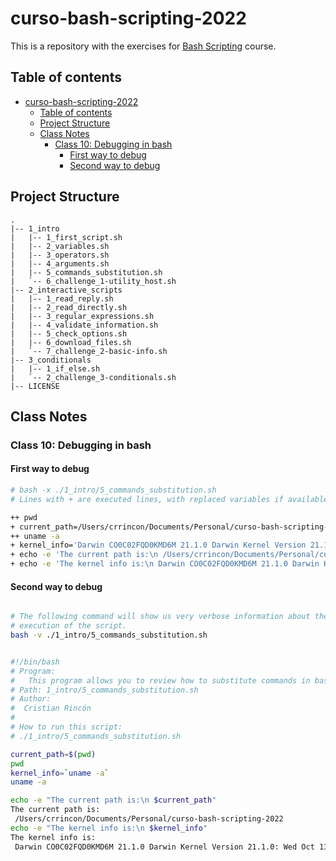 # curso-bash-scripting-2022

This is a repository with the exercises for [Bash Scripting](https://platzi.com/cursos/bash-shell/) course.

## Table of contents

- [curso-bash-scripting-2022](#curso-bash-scripting-2022)
  - [Table of contents](#table-of-contents)
  - [Project Structure](#project-structure)
  - [Class Notes](#class-notes)
    - [Class 10: Debugging in bash](#class-10-debugging-in-bash)
      - [First way to debug](#first-way-to-debug)
      - [Second way to debug](#second-way-to-debug)

## Project Structure

```console
.
|-- 1_intro
|   |-- 1_first_script.sh
|   |-- 2_variables.sh
|   |-- 3_operators.sh
|   |-- 4_arguments.sh
|   |-- 5_commands_substitution.sh
|   `-- 6_challenge_1-utility_host.sh
|-- 2_interactive_scripts
|   |-- 1_read_reply.sh
|   |-- 2_read_directly.sh
|   |-- 3_regular_expressions.sh
|   |-- 4_validate_information.sh
|   |-- 5_check_options.sh
|   |-- 6_download_files.sh
|   `-- 7_challenge_2-basic-info.sh
|-- 3_conditionals
|   |-- 1_if_else.sh
|   `-- 2_challenge_3-conditionals.sh
|-- LICENSE
```

## Class Notes

### Class 10: Debugging in bash

#### First way to debug

```bash
# bash -x ./1_intro/5_commands_substitution.sh
# Lines with + are executed lines, with replaced variables if available

++ pwd
+ current_path=/Users/crrincon/Documents/Personal/curso-bash-scripting-2022
++ uname -a
+ kernel_info='Darwin CO0C02FQD0KMD6M 21.1.0 Darwin Kernel Version 21.1.0: Wed Oct 13 17:33:23 PDT 2021; root:xnu-8019.41.5~1/RELEASE_X86_64 x86_64'
+ echo -e 'The current path is:\n /Users/crrincon/Documents/Personal/curso-bash-scripting-2022'
+ echo -e 'The kernel info is:\n Darwin CO0C02FQD0KMD6M 21.1.0 Darwin Kernel Version 21.1.0: Wed Oct 13 17:33:23 PDT 2021; root:xnu-8019.41.5~1/RELEASE_X86_64 x86_64'

```

#### Second way to debug

```bash

# The following command will show us very verbose information about the 
# execution of the script.
bash -v ./1_intro/5_commands_substitution.sh


#!/bin/bash
# Program:
#   This program allows you to review how to substitute commands in bash.
# Path: 1_intro/5_commands_substitution.sh
# Author:
#  Cristian Rincón
#
# How to run this script:
# ./1_intro/5_commands_substitution.sh

current_path=$(pwd)
pwd
kernel_info=`uname -a`
uname -a

echo -e "The current path is:\n $current_path"
The current path is:
 /Users/crrincon/Documents/Personal/curso-bash-scripting-2022
echo -e "The kernel info is:\n $kernel_info"
The kernel info is:
 Darwin CO0C02FQD0KMD6M 21.1.0 Darwin Kernel Version 21.1.0: Wed Oct 13 17:33:23 PDT 2021; root:xnu-8019.41.5~1/RELEASE_X86_64 x86_64
```
